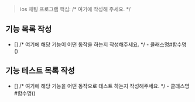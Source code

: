 > ios 채팅 프로그램 핵심: /* 여기에 작성해 주세요. */

## 기능 목록 작성

- [] /* 여기에 해당 기능이 어떤 동작을 하는지 작성해주세요. */ - 클래스명#함수명()

## 기능 테스트 목록 작성

- [] /* 여기에 해당 기능을 어떤 동작으로 테스트 하는지 작성해주세요. */ - 클래스명#함수명()